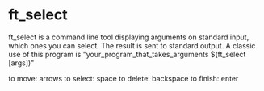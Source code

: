 # ft_select
ft_select is a command line tool displaying arguments on standard input, which ones you can select. The result is sent to standard output. A classic use of this program is "your_program_that_takes_arguments $(ft_select [args])" 

to move: arrows
to select: space
to delete: backspace
to finish: enter
